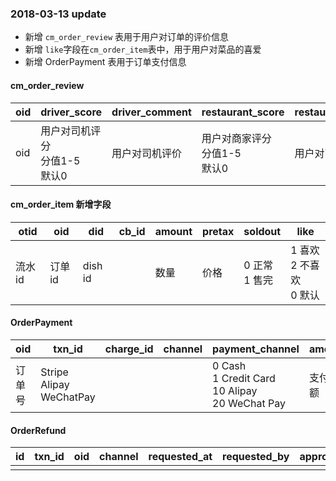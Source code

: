 ### 2018-03-13 update	
- 新增 `cm_order_review` 表用于用户对订单的评价信息
- 新增 `like`字段在`cm_order_item`表中，用于用户对菜品的喜爱
- 新增 OrderPayment 表用于订单支付信息


#### cm_order_review

| oid  | driver_score                             | driver_comment | restaurant_score                         | restaurant_comment |
| ---- | ---------------------------------------- | -------------- | ---------------------------------------- | ------------------ |
| oid  | 用户对司机评分 <br />分值1-5 <br />默认0 | 用户对司机评价 | 用户对商家评分<br /> 分值1-5 <br />默认0 | 用户对商家评价     |



#### cm_order_item 新增字段

| otid   | oid    | did     | cb_id | amount | pretax | soldout            | like                                     |
| ------ | ------ | ------- | ----- | ------ | ------ | ------------------ | ---------------------------------------- |
| 流水id | 订单id | dish id |       | 数量   | 价格   | 0 正常<br />1 售完 | 1 喜欢<br /> 2 不喜欢<br /> 0 默认<br /> |



#### OrderPayment

| oid    | txn_id                             | charge_id | channel | payment_channel                                             | amount   | paid_at  | payment_status                                         |
| ------ | ---------------------------------- | --------- | ------- | ----------------------------------------------------------- | -------- | -------- | ------------------------------------------------------ |
| 订单号 | Stripe <br />Alipay<br />WeChatPay |           |         | 0 Cash<br />1 Credit Card<br />10 Alipay<br />20 WeChat Pay | 支付金额 | 支付时间 | 0 New<br />10 Authorized<br />20 Paid<br />30 Refunded |

#### OrderRefund 

| id   | txn_id | oid  | channel | requested_at | requested_by | approved_at | approved_by | notes |
| ---- | ------ | ---- | ------- | ------------ | ------------ | ----------- | ----------- | ----- |
|      |        |      |         |              |              |             |             |       |
